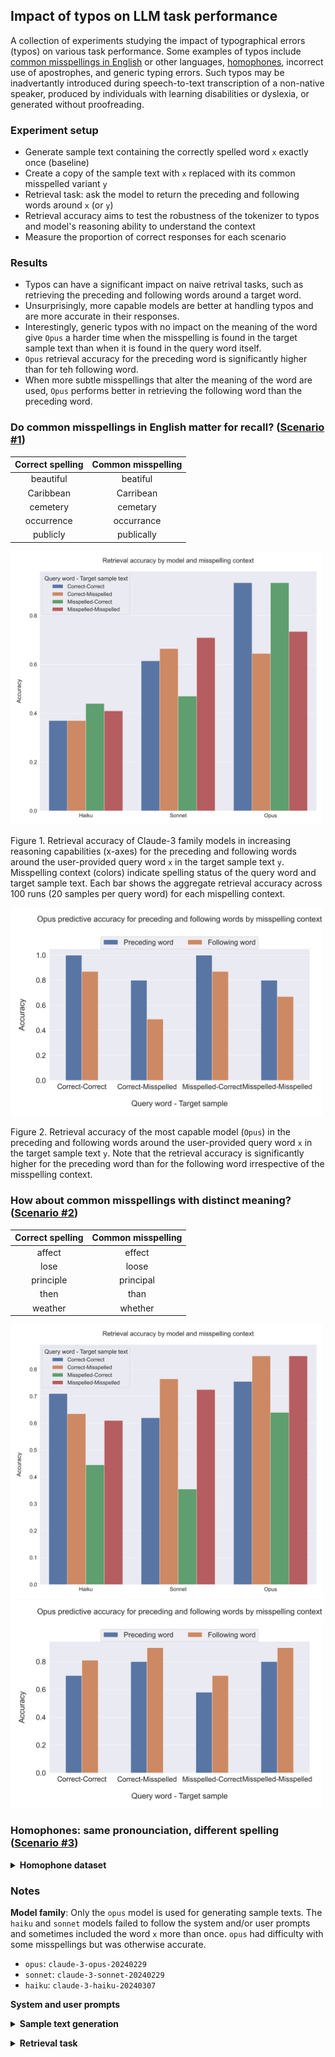 ## Impact of typos on LLM task performance

A collection of experiments studying the impact of typographical errors (typos) on various task performance. Some examples of typos include [common misspellings in English](https://en.wikipedia.org/wiki/Commonly_misspelled_English_words) or other languages, [homophones](https://www.writersdigest.com/write-better-fiction/homophones-examples-for-writers), incorrect use of apostrophes, and generic typing errors. Such typos may be inadvertantly introduced during speech-to-text transcription of a non-native speaker, produced by individuals with learning disabilities or dyslexia, or generated without proofreading.

### Experiment setup

- Generate sample text containing the correctly spelled word `x` exactly once (baseline)
- Create a copy of the sample text with `x` replaced with its common misspelled variant `y`
- Retrieval task: ask the model to return the preceding and following words around `x` (or `y`)
- Retrieval accuracy aims to test the robustness of the tokenizer to typos and model's reasoning ability to understand the context
- Measure the proportion of correct responses for each scenario


### Results
- Typos can have a significant impact on naive retrival tasks, such as retrieving the preceding and following words around a target word.
- Unsurprisingly, more capable models are better at handling typos and are more accurate in their responses.
- Interestingly, generic typos with no impact on the meaning of the word give `Opus` a harder time when the misspelling is found in the target sample text than when it is found in the query word itself.
- `Opus` retrieval accuracy for the preceding word is significantly higher than for teh following word.
- When more subtle misspellings that alter the meaning of the word are used, `Opus` performs better in retrieving the following word than the preceding word.

### Do common misspellings in English matter for recall? ([Scenario #1](/experiments/scenario_1/))


| Correct spelling | Common misspelling |
|:--------:|:--------:|
|    beautiful     |    beatiful     |
|    Caribbean     |    Carribean     |
|    cemetery     |    cemetary     |
|    occurrence     |    occurrance     |
|    publicly     |    publically     |


<img src='figures/scenario_1_accuracies.png' alt='Scenario 1 accuracies' width='500'/>

Figure 1. Retrieval accuracy of Claude-3 family models in increasing reasoning capabilities (x-axes) for the preceding and following words around the user-provided query word `x` in the target sample text `y`. Misspelling context (colors) indicate spelling status of the query word and target sample text. Each bar shows the aggregate retrieval accuracy across 100 runs (20 samples per query word) for each mispelling context.

<img src='figures/scenario_1_accuracies_pre_vs_post.png' alt='Scenario 1 accuracies (pre vs post)' width='500'/>

Figure 2. Retrieval accuracy of the most capable model (`Opus`) in the preceding and following words around the user-provided query word `x` in the target sample text `y`. Note that the retrieval accuracy is significantly higher for the preceding word than for the following word irrespective of the misspelling context.

### How about common misspellings with distinct meaning? ([Scenario #2](/experiments/scenario_2/))


| Correct spelling | Common misspelling |
|:--------:|:--------:|
|    affect     |    effect     |
|    lose     |    loose     |
|    principle     |    principal     |
|    then     |    than     |
|    weather     |    whether     |


<img src='figures/scenario_2_accuracies.png' alt='Scenario 2 accuracies' width='500'/>

<img src='figures/scenario_2_accuracies_pre_vs_post.png' alt='Scenario 2 accuracies (pre vs post)' width='500'/>


### Homophones: same pronounciation, different spelling ([Scenario #3](/experiments/scenario_3/))
<details><summary><b>Homophone dataset</b></summary>
| First word | Second word |
|:--------:|:--------:|
|    cite     |    sight     |
|    hole     |    whole     |
|    its     |    it's     |
|    role     |    roll     |
|    soul     |    sole     |
|    steal     |    steel     |
|    tail     |    tale     |
|    waist     |    waste     |
</details>

### Notes

**Model family**: Only the `opus` model is used for generating sample texts. The `haiku` and `sonnet` models failed to follow the system and/or user prompts and sometimes included the word `x` more than once. `opus` had difficulty with some misspellings but was otherwise accurate.

- `opus`: `claude-3-opus-20240229`
- `sonnet`: `claude-3-sonnet-20240229`
- `haiku`: `claude-3-haiku-20240307`

**System and user prompts**

<details>
  <summary><b>Sample text generation</b></summary>
  <p></p>
  <b>System prompt</b>: Please make sure to use the maximum number of tokens available to sample. Do not repeat the user request in your response.
  <p></p>
  <b>User prompt</b>: Please write a short story about San Francisco. This short story must contain the word `x` exactly once.
</details>

<p></p>
<details>
  <summary><b>Retrieval task</b></summary>
  <p></p>
<b>System prompt</b>: You assist users to search long text documents that may or may not contain common misspellings in English. 

- User provides two inputs: TARGET_WORD and TARGET_SAMPLE. 
- Please find the single words that immediately precede and follow the word TARGET_WORD, respectively in TARGET_SAMPLE. 
- Ignore case, whitespace and punctuation when searching for TARGET_WORD, only consider whole words. 
- If you autocorrect any misspelled words in TARGET_WORD or TARGET_SAMPLE, mention each misspelled word and your corrected version inside `<misspelled>` and `<corrected>` tags in your response before returning the `<preceding>` and `<following>` tags. 
- Return your response in the following format:
`<misspelled>`misspelled_word`</misspelled>` `<corrected>corrected_word</corrected>`  `<preceding>`preceding_word`</preceding>` `<following>`following_word`</following>`

- If you do not make any spelling corrections, omit the <misspelled> and <corrected> tags. 
- If you are confident that the TARGET_SAMPLE does not contain TARGET_WORD or their common misspelling, then use "NOT_FOUND" inside the `<preceding>` and `<following>` tags. 
- Be concise and only include the requested words in the specified format in the response, nothing else.
<p></p>  
<b>User prompt</b>: 

"TARGET_WORD: \"`x`\"

TARGET_SAMPLE: \"The fog rolled in, blanketing the city in a cool embrace. Lila walked along the steep streets, her footsteps echoing against the pavement. She had come to San Francisco seeking a fresh start, a chance to reinvent herself in a city known for its eclectic charm and vibrant culture. As she turned a corner, Lila found herself in front of a quaint coffee shop. The aroma of freshly brewed coffee and baked goods wafted through the air, drawing her inside. She ordered a latte and settled into a cozy corner, watching the diverse mix of people coming and going. Lila's thoughts drifted to the events that had brought her to this moment. The heartbreak, the disappointment, the yearning for something more. But as she sipped her coffee and gazed out the window at the city's iconic skyline, a sense of hope blossomed within her. She stepped outside, ready to explore her new surroundings. The cable cars clanged by, carrying tourists and locals alike. Lila wandered through the winding streets, discovering hidden gems and soaking in the city's unique energy. As the sun began to set, painting the sky in hues of orange and pink, Lila found herself at the edge of the bay. The Golden Gate Bridge stood tall and proud, its reddish hue a striking contrast against the shimmering water. In that moment, Lila realized that sometimes the most beautiful things in life are found in the most unexpected places. With a smile on her face and a renewed sense of purpose, Lila embraced the possibilities that San Francisco held. She knew that this city, with its quirky neighborhoods, diverse inhabitants, and endless opportunities, would be the perfect place to start anew. And as the fog rolled back in, enveloping the city once more, Lila felt a sense of belonging, knowing that she had finally found her home.\"
</details>